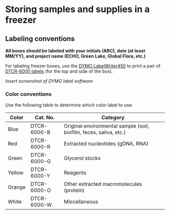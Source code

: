 # Storing samples and supplies in a freezer

## Labeling conventions
**All boxes should be labeled with your initials (ABC), date (at least MM/YY), and project name (ECHO, Green Lake, Global Flora, etc.)**

For labeling freezer boxes, use the [DYMO LabelWriter450](https://www.dymo.com/en-US/labelwriter-450-label-printer) to print a pair of [DTCR-6000 labels](https://www.divbio.com/product/dtcr-6000) (for the top and side of the box).

*Insert screenshot of DYMO label software*

### Color conventions

Use the following table to determine which color label to use:

| Color | Cat. No. | Category |
|---|---|---|
| Blue | DTCR-6000-B | Original environmental sample (soil, biofilm, feces, saliva, etc.) |
| Red | DTCR-6000-R | Extracted nucleotides (gDNA, RNA) |
| Green | DTCR-6000-G | Glycerol stocks |
| Yellow | DTCR-6000-Y | Reagents |
| Orange | DTCR-6000-O | Other extracted macromolecules (protein) |
| White | DTCR-6000-W | Miscellaneous |
